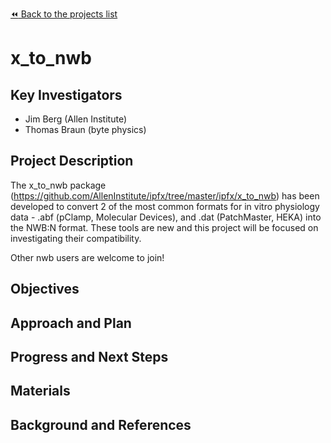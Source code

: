 [:rewind: Back to the projects list](../../README.md#ProjectsList)

<!-- For information on how to write GitHub .md files see https://guides.github.com/features/mastering-markdown/ -->

# x_to_nwb

## Key Investigators

 - Jim Berg (Allen Institute)
 - Thomas Braun (byte physics)

## Project Description

The x_to_nwb package (https://github.com/AllenInstitute/ipfx/tree/master/ipfx/x_to_nwb) has been developed to convert 2
of the most common formats for in vitro physiology data - .abf (pClamp, Molecular Devices), and .dat (PatchMaster, HEKA)
into the NWB:N format. These tools are new and this project will be focused on investigating their compatibility.

Other nwb users are welcome to join!

## Objectives

<!-- Briefly describe the objectives of your project. What would you like to achive?-->

<!-- 1. Objective A. Describe it in 1-2 sentences.-->
<!-- 1. Objective B. Describe it in 1-2 sentences.-->
<!-- 1. ...-->

## Approach and Plan

<!-- 1. Describe the steps of your planned approach to reach the objectives.-->
<!-- 1. ... -->
<!-- 1. ... -->

## Progress and Next Steps

<!--Populate this section as you are making progress before/during/after the hackathon-->
<!--Describe the progress you have made on the project,e.g., which objectives you have achieved and how.-->
<!--Describe the next steps you are planing to take to complete the project.-->

## Materials

<!--If available add links to the materials relevant to the project, e.g., the code generated for the project or data used-->
<!--If available add pictures and links to videos that demonstrate what has been accomplished.-->
<!--![Description of picture](Example2.jpg)-->

## Background and References

<!--Use this space for information that may help people better understand your project, like links to papers, source code, or data ,e.g:-->
<!-- - Source code: https://github.com/YourUser/YourRepository -->
<!-- - Documentation: https://link.to.docs -->
<!-- - Test data: https://link.to.test.data -->
